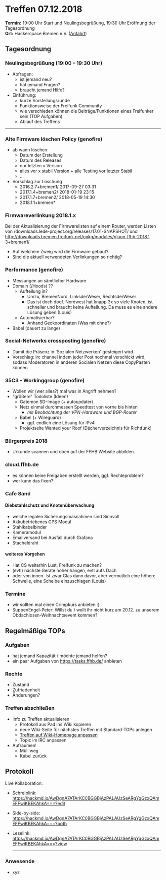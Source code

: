 # Treffen 07.12.2018

**Termin:** 19:00 Uhr Start und Neulingsbegrüßung, 19:30 Uhr Eröffnung der Tagesordnung  
**Ort:** Hackerspace Bremen e.V. ([Anfahrt](https://www.hackerspace-bremen.de/anfahrt/))

## Tagesordnung
### Neulingsbegrüßung (19:00 – 19:30 Uhr)
- Abfragen:
    - ist jemand neu?
    - hat jemand Fragen?
    - braucht jemand Hilfe?
- Einführung:
    - kurze Vorstellungsrunde
    - Funktionsweise der Freifunk Community
    - wie verschieden können die Beiträge/Funktionen eines Freifunker sein (TOP Aufgaben)
    - Ablauf des Treffens

---

### Alte Firmware löschen Policy (genofire)
* ab wann löschen
  * Datum der Erstellung
  * Datum des Releases
  * nur letzten x Version
  * alles vor x stabil Version + alle Testing vor letzter Stabil
  * ...
* Vorschlag zur Löschung
  * 2016.2.7+bremen1/	2017-09-27 03:31
  * 2017.1.4+bremen2/	2018-01-19 23:15
  * 2017.1.7+bremen2/	2018-05-19 14:30
  * 2018.1.1+bremen*

### Firmwareverlinkung 2018.1.x
Bei der Aktualisierung der Firmwarelisten auf einem Router, werden Listen von /downloads.lede-project.org/releases/17.01-SNAPSHOT/ und http://downloads.bremen.freifunk.net/opkg/modules/gluon-ffhb-2018.1.               3+bremen1/
- Auf welchem Zweig wird die Firmware gebaut?
- Sind die aktuell verwendeten Verlinkungen so richtig?

### Performance (genofire)
- Messungen an sämtlicher Hardware
- Domain (/Hoods) ??
  - Aufteilung in?
    - Umzu, BremenNord, LinksderWeser, RechtsderWeser
    - Das ist doch doof. Nordwest hat knapp 3x so viele Knoten, ist schneller und braucht keine Aufteilung. Da muss es eine andere Lösung geben (Louis)
  - Automatisierbar?
    - Anhand Geokoordinaten (Was mit ohne?)
- Babel (dauert zu lange)

### Social-Networks crossposting (genofire)
* Damit die Präsenz in 'Sozialen Netzwerken' gesteigert wird.
* Vorschlag: irc channel indem jeder Post nochmal verschickt wird, sodass Moderatoren in anderen Socialen Netzen diese CopyPasten können

### 35C3 - Workinggroup (genofire)
* Wollen wir (wer alles?) mal was in Angriff nehmen?
* "größere" Todoliste (Ideen)
  * Gatemon SD-Image (+ autoupdater)
  * Netz einmal durchmessen Speedtest von vorne bis hinten 
      * _mit Beobachtung der VPN-Hardware und BGP-Router_
  * Babel (+ Wireguard)
    * ggf. endlich eine Lösung für IPv4
  * Projektseite Wanted your Roof (Dächerverzeichnis für Richtfunk)

### Bürgerpreis 2018
- Urkunde scannen und oben auf der FFHB Website abbilden.

### cloud.ffhb.de
- es können keine Freigaben erstellt werden, ggf. Rechteproblem?
- wer kann das fixen?

### Cafe Sand
#### Diebstahlschutz und Knotenüberwachung
- welche legalen Sicherungsmasnahmen sind Sinnvoll
- Akkubetriebenes GPS Modul
- Stahlkabelbinder
- Kameramodul
- Emailversand bei Ausfall durch Grafana
- Stacheldraht

#### weiteres Vorgehen
- Hat CS weiterhin Lust, Freifunk zu machen?
- (evtl) nächste Geräte höher hängen, evtl aufs Dach
- oder von innen. Ist zwar Glas dann davor, aber vermutlich eine höhere Schwelle, eine Scheibe einzuschlagen (Louis)

### Termine
- wir sollten mal einen Crimpkurs anbieten :)
- SuppenEngel-Peter: Willst du / wollt ihr nicht kurz am 20.12. zu unserem Obdachlosen-Weihnachtsevent kommen? 

## Regelmäßige TOPs

### Aufgaben
- hat jemand Kapazität / möchte jemand helfen?
- ein paar Aufgaben von https://tasks.ffhb.de/ anbieten

### Rechte
- Zustand
- Zufriedenheit
- Änderungen?

### Treffen abschließen
- Info zu Treffen aktualisieren
  - Protokoll aus Pad ins Wiki kopieren
  - neue Wiki-Seite für nächstes Treffen mit Standard-TOPs anlegen
  - [Treffen auf Wiki-Homepage anpassen](https://wiki.bremen.freifunk.net/Home)
  - Topic im IRC anpassen
- Aufräumen!
  - Müll weg
  - Kabel zurück


## Protokoll
Live Kollaboration:
- Schreiblink: https://hackmd.io/AwDgnA7ATArKC0BGGBjAzPALAUzSeARgYgGzxQAmEFFwiKBEKAhkA===?edit
- Side-by-side: https://hackmd.io/AwDgnA7ATArKC0BGGBjAzPALAUzSeARgYgGzxQAmEFFwiKBEKAhkA===?both
- Leselink: https://hackmd.io/AwDgnA7ATArKC0BGGBjAzPALAUzSeARgYgGzxQAmEFFwiKBEKAhkA===?view

	---

### Anwesende
* xyz